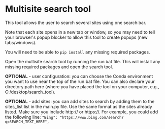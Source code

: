 # Multisite search tool

This tool allows the user to search several sites using one search bar.

Note that each site opens in a new tab or window, so you may need to tell your
browser's popup blocker to allow this tool to create popups (new tabs/windows).

You will need to be able to `pip install` any missing required packages.

Open the multisite search tool by running the run.bat file. This will
install any missing required packages and open the search tool.


**OPTIONAL** - user configuration: you can choose the Conda environment you want to use near the
top of the run.bat file. You can also declare your directory path here (where you
have placed the tool on your computer, e.g., C:/desktop/search_tool).

**OPTIONAL** - add sites: you can add sites to search by adding them to the sites_list list in
the main.py file. Use the same format as the sites already listed. Make sure
you include http:// or https://. For example, you could add the following line:
`"Bing": "https://www.bing.com/search?q=SEARCH_TEXT_HERE",`

